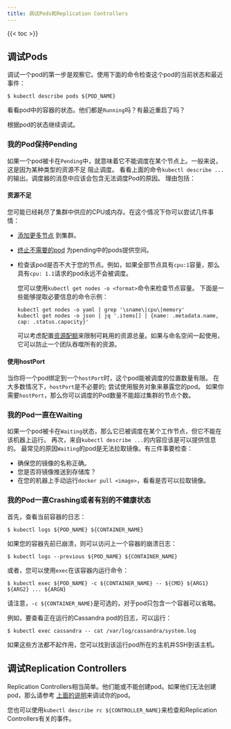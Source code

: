 ```yaml
---
title: 调试Pods和Replication Controllers
---
```


{{< toc >}}

## 调试Pods

调试一个pod的第一步是观察它。使用下面的命令检查这个pod的当前状态和最近事件：

    $ kubectl describe pods ${POD_NAME}

看看pod中的容器的状态。他们都是`Running`吗？有最近重启了吗？

根据pod的状态继续调试。

### 我的Pod保持Pending

如果一个pod被卡在`Pending`中，就意味着它不能调度在某个节点上。一般来说，这是因为某种类型的资源不足
阻止调度。 看看上面的命令`kubectl describe ...`的输出。调度器的消息中应该会包含无法调度Pod的原因。
理由包括：

#### 资源不足

您可能已经耗尽了集群中供应的CPU或内存。在这个情况下你可以尝试几件事情：

* [添加更多节点](/docs/admin/cluster-management/#resizing-a-cluster) 到集群。

* [终止不需要的pod](/docs/user-guide/pods/single-container/#deleting_a_pod)
  为pending中的pods提供空间。

* 检查该pod是否不大于您的节点。例如，如果全部节点具有`cpu:1`容量，那么具有`cpu: 1.1`请求的pod永远不会被调度。

    您可以使用`kubectl get nodes -o <format>`命令来检查节点容量。
    下面是一些能够提取必要信息的命令示例：

      kubectl get nodes -o yaml | grep '\sname\|cpu\|memory'
      kubectl get nodes -o json | jq '.items[] | {name: .metadata.name, cap: .status.capacity}'

  可以考虑配置[资源配额](/docs/concepts/policy/resource-quotas/)来限制可耗用的资源总量。如果与命名空间一起使用，它可以防止一个团队吞噬所有的资源。

#### 使用hostPort

当你将一个pod绑定到一个`hostPort`时，这个pod能被调度的位置数量有限。
在大多数情况下，`hostPort`是不必要的; 尝试使用服务对象来暴露您的pod。
如果你需要`hostPort`，那么你可以调度的Pod数量不能超过集群的节点个数。

### 我的Pod一直在Waiting

如果一个pod被卡在`Waiting`状态，那么它已被调度在某个工作节点，但它不能在该机器上运行。
再次，来自`kubectl describe ...`的内容应该是可以提供信息的。
最常见的原因`Waiting`的pod是无法拉取镜像。有三件事要检查：

* 确保您的镜像的名称正确。
* 您是否将镜像推送到存储库？
* 在您的机器上手动运行`docker pull <image>`，看看是否可以拉取镜像。

### 我的Pod一直Crashing或者有别的不健康状态

首先，查看当前容器的日志：

    $ kubectl logs ${POD_NAME} ${CONTAINER_NAME}

如果您的容器先前已崩溃，则可以访问上一个容器的崩溃日志：

    $ kubectl logs --previous ${POD_NAME} ${CONTAINER_NAME}

或者，您可以使用`exec`在该容器内运行命令：

    $ kubectl exec ${POD_NAME} -c ${CONTAINER_NAME} -- ${CMD} ${ARG1} ${ARG2} ... ${ARGN}

请注意，`-c ${CONTAINER_NAME}`是可选的，对于pod只包含一个容器可以省略。

例如，要查看正在运行的Cassandra pod的日志，可以运行：

    $ kubectl exec cassandra -- cat /var/log/cassandra/system.log

如果这些方法都不起作用，您可以找到该运行pod所在的主机并SSH到该主机。

## 调试Replication Controllers

Replication Controllers相当简单。他们能或不能创建pod。如果他们无法创建pod，那么请参考
[上面的说明](#debugging_pods)来调试你的pod。

您也可以使用`kubectl describe rc ${CONTROLLER_NAME}`来检查和Replication Controllers有关的事件。

